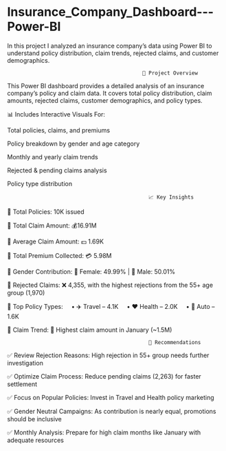 # Insurance_Company_Dashboard---Power-BI
In this project I analyzed an insurance company’s data using Power BI to understand policy distribution, claim trends, rejected claims, and customer demographics.

                                                📌 Project Overview
                                                
This Power BI dashboard provides a detailed analysis of an insurance company’s policy and claim data. It covers total policy distribution, claim amounts, rejected claims, customer demographics, and policy types.

📊 Includes Interactive Visuals For:

Total policies, claims, and premiums

Policy breakdown by gender and age category

Monthly and yearly claim trends

Rejected & pending claims analysis

Policy type distribution

                                                  📈 Key Insights

🔹 Total Policies: 10K issued

🔹 Total Claim Amount: 💰16.91M

🔹 Average Claim Amount: 💵 1.69K

🔹 Total Premium Collected: 💳 5.98M

🔹 Gender Contribution: 👩 Female: 49.99% | 👨 Male: 50.01%

🔹 Rejected Claims: ❌ 4,355, with the highest rejections from the 55+ age group (1,970)

🔹 Top Policy Types:
    • ✈️ Travel – 4.1K
    • ❤️ Health – 2.0K
    • 🚗 Auto – 1.6K
    
🔹 Claim Trend: 📆 Highest claim amount in January (~1.5M)

                                                  🎯 Recommendations

✅ Review Rejection Reasons: High rejection in 55+ group needs further investigation

✅ Optimize Claim Process: Reduce pending claims (2,263) for faster settlement

✅ Focus on Popular Policies: Invest in Travel and Health policy marketing

✅ Gender Neutral Campaigns: As contribution is nearly equal, promotions should be inclusive

✅ Monthly Analysis: Prepare for high claim months like January with adequate resources

